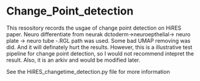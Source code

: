 # Change_Point_detection
This resository records the usgae of change point detection on HiRES paper. Neuro differentiate from neurak dctoderm->neuroepthelial-> neuro plate -> neuro tube -.RGL path was used. 
Some bad UMAP removing was did. And it will definately hurt the results. However, this is a illustrative test pipeline for change point detection, so I would not recommend intepret the result. Also, it is an arkiv and would be modified later.

See the HiRES_changetime_detection.py file for more information
